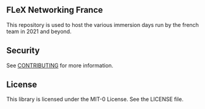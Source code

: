 ## FLeX Networking France

This repository is used to host the various immersion days run by the french team in 2021 and beyond.

## Security

See [CONTRIBUTING](CONTRIBUTING.md#security-issue-notifications) for more information.

## License

This library is licensed under the MIT-0 License. See the LICENSE file.


